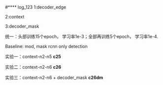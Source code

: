 #**** log_123
1:decoder_edge

2:context

3:decoder_mask

统一：头部训练15个epoch， 学习率1e-3；全部再训练5个epoch， 学习率1e-4.

Baseline: mod, mask rcnn only detection

实验一：context-n2-n5  **c25**

实验二：context-n2-n6  **c26**

实验三：context-n2-n6 + decoder_mask  **c26dm**
